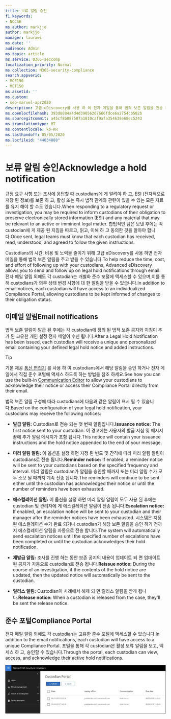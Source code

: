 ```yaml
---
title: 보류 알림 승인
f1.keywords:
- NOCSH
ms.author: markjjo
author: markjjo
manager: laurawi
ms.date: ''
audience: Admin
ms.topic: article
ms.service: O365-seccomp
localization_priority: Normal
ms.collection: M365-security-compliance
search.appverid:
- MOE150
- MET150
ms.assetid: ''
ms.custom:
- seo-marvel-apr2020
description: 고급 eDiscovery를 사용 하 여 전자 메일을 통해 법적 보존 알림을 전송 하 고 추가 하는 방법 및 의무 상태를 모니터링 하는 방법을 알아봅니다.
ms.openlocfilehash: 393d8884a4d4d39056267666fdce6a2754cb582b
ms.sourcegitcommit: a45cf8b887587a1810caf9afa354638e68ec5243
ms.translationtype: MT
ms.contentlocale: ko-KR
ms.lasthandoff: 05/05/2020
ms.locfileid: "44034888"
---
```

# <a name="acknowledge-a-hold-notification"></a><span data-ttu-id="39a8a-103">보류 알림 승인</span><span class="sxs-lookup"><span data-stu-id="39a8a-103">Acknowledge a hold notification</span></span>

<span data-ttu-id="39a8a-104">규정 요구 사항 또는 조사에 응답할 때 custodians에 게 알려야 하 고, ESI (전자적으로 저장 된 정보)를 보존 하 고, 활성 또는 즉시 법적 관계와 관련이 있을 수 있는 모든 자료를 유지 해야 할 수도 있습니다.</span><span class="sxs-lookup"><span data-stu-id="39a8a-104">When responding to a regulatory request or investigation, you may be required to inform custodians of their obligation to preserve electronically stored information (ESI) and any material that may be relevant to an active or imminent legal matter.</span></span> <span data-ttu-id="39a8a-105">합법적인 팀은 보낸 후에는 각 custodian에 게 제공 된 지침을 따르고, 읽고, 이해 하 고 동의한 것을 알아야 합니다.</span><span class="sxs-lookup"><span data-stu-id="39a8a-105">Once sent, legal teams must know that each custodian has received, read, understood, and agreed to follow the given instructions.</span></span>

<span data-ttu-id="39a8a-106">Custodians의 시간, 비용 및 노력을 줄이기 위해 고급 eDiscovery를 사용 하면 전자 메일을 통해 법적 보존 알림을 주고 받을 수 있습니다.</span><span class="sxs-lookup"><span data-stu-id="39a8a-106">To help reduce the time, cost, and effort of following up with your custodians,  Advanced eDiscovery allows you to send and follow up on legal hold notifications through email.</span></span> <span data-ttu-id="39a8a-107">전자 메일 알림 외에도 각 custodian는 개별화 준수 포털에 액세스할 수 있으며,이를 통해 custodians가 의무 상태 변경 사항에 대 한 알림을 받을 수 있습니다.</span><span class="sxs-lookup"><span data-stu-id="39a8a-107">In addition to email notices, each custodian will have access to an individualized Compliance Portal, allowing custodians to be kept informed of changes to their obligation status.</span></span>

## <a name="email-notifications"></a><span data-ttu-id="39a8a-108">이메일 알림</span><span class="sxs-lookup"><span data-stu-id="39a8a-108">Email notifications</span></span>

<span data-ttu-id="39a8a-109">법적 보존 알림이 발급 된 후에는 각 custodian에 정의 된 법적 보존 공지와 지침이 추가 된 고유한 개인 설정 전자 메일이 수신 됩니다.</span><span class="sxs-lookup"><span data-stu-id="39a8a-109">After a Legal Hold Notification has been issued, each custodian will receive a unique and personalized email containing your defined legal hold notice and added instructions.</span></span> 

> [!TIP]
> <span data-ttu-id="39a8a-110">기본 제공 [통신 편집기](using-communications-editor.md) 를 사용 하 여 custodians에서 해당 알림을 승인 하거나 전자 메일에서 직접 준수 포털에 액세스 하도록 하는 방법을 참조 하세요.</span><span class="sxs-lookup"><span data-stu-id="39a8a-110">See how you can use the built-in  [Communication Editor](using-communications-editor.md) to allow your custodians to acknowledge their notice or access their Compliance Portal directly from their email.</span></span>

<span data-ttu-id="39a8a-111">법적 보존 알림 구성에 따라 custodians에 다음과 같은 알림이 표시 될 수 있습니다.</span><span class="sxs-lookup"><span data-stu-id="39a8a-111">Based on the configuration of your legal hold notification, your custodians may receive the following notices:</span></span> 

- <span data-ttu-id="39a8a-112">**발급 알림:** Custodian로 전송 되는 첫 번째 알림입니다.</span><span class="sxs-lookup"><span data-stu-id="39a8a-112">**Issuance notice:** The first notice sent to your custodian.</span></span> <span data-ttu-id="39a8a-113">이 경고에는 사용자의 발급 지침 및 메시지 끝에 추가 알림 메시지가 포함 됩니다.</span><span class="sxs-lookup"><span data-stu-id="39a8a-113">This notice will contain your issuance instructions and the hold notice appended to the end of your message.</span></span>

- <span data-ttu-id="39a8a-114">**미리 알림 알림:** 이 옵션을 설정 하면 지정 된 빈도 및 간격에 따라 미리 알림 알림이 custodians로 전송 됩니다.</span><span class="sxs-lookup"><span data-stu-id="39a8a-114">**Reminder notice:** If enabled, a reminder notice will be sent to your custodians based on the specified frequency and interval.</span></span> <span data-ttu-id="39a8a-115">미리 알림은 custodian가 알림을 승인할 때까지 또는 미리 알림 수가 모두 소모 될 때까지 계속 전송 됩니다.</span><span class="sxs-lookup"><span data-stu-id="39a8a-115">The reminders will continue to be sent either until the custodian has acknowledged their notice or until the number of reminders have been exhausted.</span></span>

- <span data-ttu-id="39a8a-116">**에스컬레이션 알림:** 이 옵션을 설정 하면 미리 알림 알림이 모두 사용 된 후에는 custodian 및 관리자에 게 에스컬레이션 알림이 전송 됩니다.</span><span class="sxs-lookup"><span data-stu-id="39a8a-116">**Escalation notice:** If enabled, an escalation notice will be sent to your custodian and their manager after the reminder notices have been exhausted.</span></span> <span data-ttu-id="39a8a-117">시스템은 지정 된 에스컬레이션 수가 완료 되거나 custodian가 해당 보존 알림을 승인 하기 전까지 에스컬레이션 알림을 자동으로 전송 합니다.</span><span class="sxs-lookup"><span data-stu-id="39a8a-117">The system will automatically send escalation notices until the specified number of escalations have been completed or until the custodian acknowledges their hold notification.</span></span>

- <span data-ttu-id="39a8a-118">**재발급 알림:** 조사를 진행 하는 동안 보존 공지의 내용이 업데이트 되 면 업데이트 된 공지가 자동으로 custodian로 전송 됩니다.</span><span class="sxs-lookup"><span data-stu-id="39a8a-118">**Reissue notice:** During the course of an investigation, if the contents of the hold notice are updated, then the updated notice will automatically be sent to the custodian.</span></span>

- <span data-ttu-id="39a8a-119">**릴리스 알림:** Custodian이 사례에서 해제 되 면 릴리스 알림을 받게 됩니다.</span><span class="sxs-lookup"><span data-stu-id="39a8a-119">**Release notice:** When a custodian is released from the case, they'll be sent the release notice.</span></span> 

## <a name="compliance-portal"></a><span data-ttu-id="39a8a-120">준수 포털</span><span class="sxs-lookup"><span data-stu-id="39a8a-120">Compliance Portal</span></span>

<span data-ttu-id="39a8a-121">전자 메일 알림 외에도 각 custodian는 고유한 준수 포털에 액세스할 수 있습니다.</span><span class="sxs-lookup"><span data-stu-id="39a8a-121">In addition to the email notifications, each custodian will have access to a unique Compliance Portal.</span></span> <span data-ttu-id="39a8a-122">포털을 통해 각 custodian은 활성 보류 알림을 보고, 액세스 하 고, 승인할 수 있습니다.</span><span class="sxs-lookup"><span data-stu-id="39a8a-122">Through the portal, each custodian can view, access, and acknowledge their active hold notifications.</span></span>

![Custodian에 대 한 준수 포털](../media/CustodianPortal.jpg)
